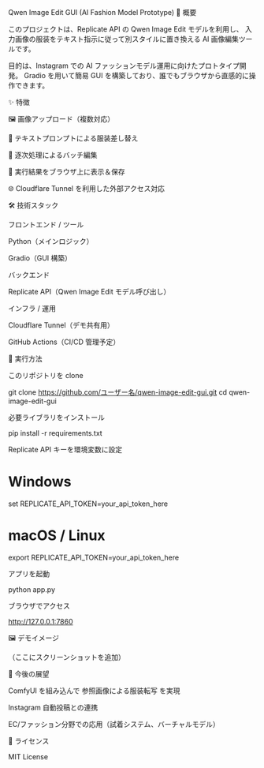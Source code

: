 Qwen Image Edit GUI (AI Fashion Model Prototype)
📖 概要

このプロジェクトは、Replicate API の Qwen Image Edit モデルを利用し、
入力画像の服装をテキスト指示に従って別スタイルに置き換える AI 画像編集ツールです。

目的は、Instagram での AI ファッションモデル運用に向けたプロトタイプ開発。
Gradio を用いて簡易 GUI を構築しており、誰でもブラウザから直感的に操作できます。

✨ 特徴

🖼️ 画像アップロード（複数対応）

📝 テキストプロンプトによる服装差し替え

🔄 逐次処理によるバッチ編集

📂 実行結果をブラウザ上に表示＆保存

🌐 Cloudflare Tunnel を利用した外部アクセス対応

🛠 技術スタック

フロントエンド / ツール

Python（メインロジック）

Gradio（GUI 構築）

バックエンド

Replicate API（Qwen Image Edit モデル呼び出し）

インフラ / 運用

Cloudflare Tunnel（デモ共有用）

GitHub Actions（CI/CD 管理予定）

🚀 実行方法

このリポジトリを clone

git clone https://github.com/ユーザー名/qwen-image-edit-gui.git
cd qwen-image-edit-gui


必要ライブラリをインストール

pip install -r requirements.txt


Replicate API キーを環境変数に設定

# Windows
set REPLICATE_API_TOKEN=your_api_token_here  

# macOS / Linux
export REPLICATE_API_TOKEN=your_api_token_here


アプリを起動

python app.py


ブラウザでアクセス

http://127.0.0.1:7860

🖼️ デモイメージ

（ここにスクリーンショットを追加）

🔮 今後の展望

ComfyUI を組み込んで 参照画像による服装転写 を実現

Instagram 自動投稿との連携

EC/ファッション分野での応用（試着システム、バーチャルモデル）

📜 ライセンス

MIT License
